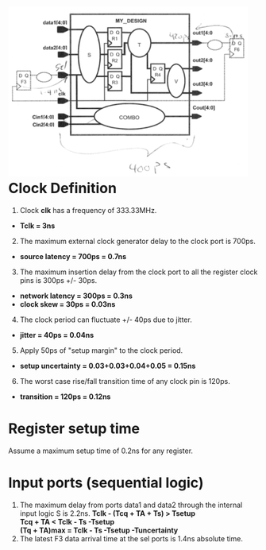 ![Image](https://github.com/vita70579/VLSI/raw/main/Image/im13.png)<br>
Clock Definition
================
1. Clock **clk** has a frequency of 333.33MHz.
- **Tclk = 3ns**
2. The maximum external clock generator delay to the clock port is 700ps.
- **source latency = 700ps = 0.7ns**
3. The maximum insertion delay from the clock port to all the register clock pins is 300ps +/- 30ps.
- **network latency = 300ps = 0.3ns**
- **clock skew = 30ps = 0.03ns**
4. The clock period can fluctuate +/- 40ps due to jitter.
- **jitter = 40ps = 0.04ns**
5. Apply 50ps of "setup margin" to the clock period.
- **setup uncertainty = 0.03+0.03+0.04+0.05 = 0.15ns**
6. The worst case rise/fall transition time of any clock pin is 120ps.
- **transition = 120ps = 0.12ns**

Register setup time
===================
Assume a maximum setup time of 0.2ns for any register.

Input ports (sequential logic)
==============================
1. The maximum delay from ports data1 and data2 through the internal input logic S is 2.2ns.
**Tclk - (Tcq + TA + Ts) > Tsetup <br>
Tcq + TA < Tclk - Ts -Tsetup <br>
(Tq + TA)max = Tclk - Ts -Tsetup -Tuncertainty**
2. The latest F3 data arrival time at the sel ports is 1.4ns absolute time.
